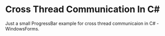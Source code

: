 # Cross Thread Communication In C#

Just a small ProgressBar example for cross thread communicaion in C# - WindowsForms.